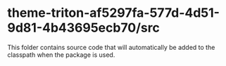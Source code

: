 # theme-triton-af5297fa-577d-4d51-9d81-4b43695ecb70/src

This folder contains source code that will automatically be added to the classpath when
the package is used.
